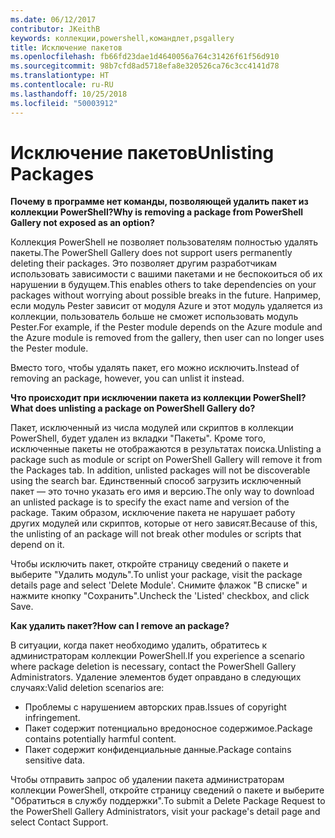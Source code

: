 ```yaml
---
ms.date: 06/12/2017
contributor: JKeithB
keywords: коллекции,powershell,командлет,psgallery
title: Исключение пакетов
ms.openlocfilehash: fb66fd23dae1d4640056a764c31426f61f56d910
ms.sourcegitcommit: 98b7cfd8ad5718efa8e320526ca76c3cc4141d78
ms.translationtype: HT
ms.contentlocale: ru-RU
ms.lasthandoff: 10/25/2018
ms.locfileid: "50003912"
---
```

# <a name="unlisting-packages"></a><span data-ttu-id="d042c-103">Исключение пакетов</span><span class="sxs-lookup"><span data-stu-id="d042c-103">Unlisting Packages</span></span>

<span data-ttu-id="d042c-104">**Почему в программе нет команды, позволяющей удалить пакет из коллекции PowerShell?**</span><span class="sxs-lookup"><span data-stu-id="d042c-104">**Why is removing a package from PowerShell Gallery not exposed as an option?**</span></span>

<span data-ttu-id="d042c-105">Коллекция PowerShell не позволяет пользователям полностью удалять пакеты.</span><span class="sxs-lookup"><span data-stu-id="d042c-105">The PowerShell Gallery does not support users permanently deleting their packages.</span></span>
<span data-ttu-id="d042c-106">Это позволяет другим разработчикам использовать зависимости с вашими пакетами и не беспокоиться об их нарушении в будущем.</span><span class="sxs-lookup"><span data-stu-id="d042c-106">This enables others to take dependencies on your packages without worrying about possible breaks in the future.</span></span>
<span data-ttu-id="d042c-107">Например, если модуль Pester зависит от модуля Azure и этот модуль удаляется из коллекции, пользователь больше не сможет использовать модуль Pester.</span><span class="sxs-lookup"><span data-stu-id="d042c-107">For example, if the Pester module depends on the Azure module and the Azure module is removed from the gallery, then user can no longer uses the Pester module.</span></span>

<span data-ttu-id="d042c-108">Вместо того, чтобы удалять пакет, его можно исключить.</span><span class="sxs-lookup"><span data-stu-id="d042c-108">Instead of removing an package, however, you can unlist it instead.</span></span>

<span data-ttu-id="d042c-109">**Что происходит при исключении пакета из коллекции PowerShell?**</span><span class="sxs-lookup"><span data-stu-id="d042c-109">**What does unlisting a package on PowerShell Gallery do?**</span></span>

<span data-ttu-id="d042c-110">Пакет, исключенный из числа модулей или скриптов в коллекции PowerShell, будет удален из вкладки "Пакеты". Кроме того, исключенные пакеты не отображаются в результатах поиска.</span><span class="sxs-lookup"><span data-stu-id="d042c-110">Unlisting a package such as module or script on PowerShell Gallery will remove it from the Packages tab. In addition, unlisted packages will not be discoverable using the search bar.</span></span>
<span data-ttu-id="d042c-111">Единственный способ загрузить исключенный пакет — это точно указать его имя и версию.</span><span class="sxs-lookup"><span data-stu-id="d042c-111">The only way to download an unlisted package is to specify the exact name and version of the package.</span></span>
<span data-ttu-id="d042c-112">Таким образом, исключение пакета не нарушает работу других модулей или скриптов, которые от него зависят.</span><span class="sxs-lookup"><span data-stu-id="d042c-112">Because of this, the unlisting of an package will not break other modules or scripts that depend on it.</span></span>

<span data-ttu-id="d042c-113">Чтобы исключить пакет, откройте страницу сведений о пакете и выберите "Удалить модуль".</span><span class="sxs-lookup"><span data-stu-id="d042c-113">To unlist your package, visit the package details page and select 'Delete Module'.</span></span> <span data-ttu-id="d042c-114">Снимите флажок "В списке" и нажмите кнопку "Сохранить".</span><span class="sxs-lookup"><span data-stu-id="d042c-114">Uncheck the 'Listed' checkbox, and click Save.</span></span>

<span data-ttu-id="d042c-115">**Как удалить пакет?**</span><span class="sxs-lookup"><span data-stu-id="d042c-115">**How can I remove an package?**</span></span>

<span data-ttu-id="d042c-116">В ситуации, когда пакет необходимо удалить, обратитесь к администраторам коллекции PowerShell.</span><span class="sxs-lookup"><span data-stu-id="d042c-116">If you experience a scenario where package deletion is necessary, contact the PowerShell Gallery Administrators.</span></span>
<span data-ttu-id="d042c-117">Удаление элементов будет оправдано в следующих случаях:</span><span class="sxs-lookup"><span data-stu-id="d042c-117">Valid deletion scenarios are:</span></span>
- <span data-ttu-id="d042c-118">Проблемы с нарушением авторских прав.</span><span class="sxs-lookup"><span data-stu-id="d042c-118">Issues of copyright infringement.</span></span>
- <span data-ttu-id="d042c-119">Пакет содержит потенциально вредоносное содержимое.</span><span class="sxs-lookup"><span data-stu-id="d042c-119">Package contains potentially harmful content.</span></span>
- <span data-ttu-id="d042c-120">Пакет содержит конфиденциальные данные.</span><span class="sxs-lookup"><span data-stu-id="d042c-120">Package contains sensitive data.</span></span>

<span data-ttu-id="d042c-121">Чтобы отправить запрос об удалении пакета администраторам коллекции PowerShell, откройте страницу сведений о пакете и выберите "Обратиться в службу поддержки".</span><span class="sxs-lookup"><span data-stu-id="d042c-121">To submit a Delete Package Request to the PowerShell Gallery Administrators, visit your package's detail page and select Contact Support.</span></span>
